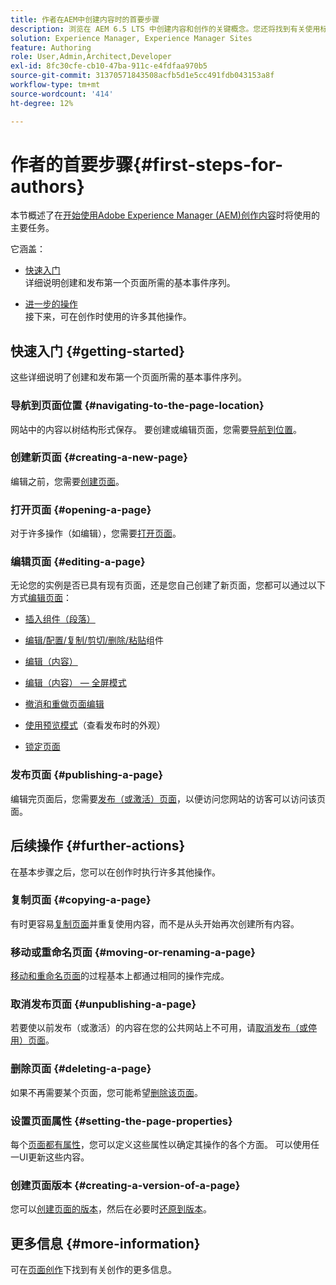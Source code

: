 ```yaml
---
title: 作者在AEM中创建内容时的首要步骤
description: 浏览在 AEM 6.5 LTS 中创建内容和创作的关键概念。您还将找到有关使用标记、模板和其他页面功能的信息。
solution: Experience Manager, Experience Manager Sites
feature: Authoring
role: User,Admin,Architect,Developer
exl-id: 8fc30cfe-cb10-47ba-911c-e4fdfaa970b5
source-git-commit: 31370571843508acfb5d1e5cc491fdb043153a8f
workflow-type: tm+mt
source-wordcount: '414'
ht-degree: 12%

---
```


# 作者的首要步骤{#first-steps-for-authors}

本节概述了在[开始使用Adobe Experience Manager (AEM)创作内容](/help/sites-authoring/author.md#concept-of-authoring-and-publishing)时将使用的主要任务。

它涵盖：

* [快速入门](#getting-started)\
  详细说明创建和发布第一个页面所需的基本事件序列。

* [进一步的操作](#further-actions)\
  接下来，可在创作时使用的许多其他操作。

## 快速入门 {#getting-started}

这些详细说明了创建和发布第一个页面所需的基本事件序列。

### 导航到页面位置 {#navigating-to-the-page-location}

网站中的内容以树结构形式保存。 要创建或编辑页面，您需要[导航到位置](/help/sites-authoring/basic-handling.md#viewing-and-selecting-resources)。

### 创建新页面 {#creating-a-new-page}

编辑之前，您需要[创建页面](/help/sites-authoring/managing-pages.md#creating-a-new-page)。

### 打开页面 {#opening-a-page}

对于许多操作（如编辑），您需要[打开页面](/help/sites-authoring/managing-pages.md#opening-a-page-for-editing)。

### 编辑页面 {#editing-a-page}

无论您的实例是否已具有现有页面，还是您自己创建了新页面，您都可以通过以下方式[编辑页面](/help/sites-authoring/editing-content.md)：

* [插入组件（段落）](/help/sites-authoring/editing-content.md#inserting-a-component)
* [编辑/配置/复制/剪切/删除/粘贴](/help/sites-authoring/editing-content.md#edit-configure-copy-cut-delete-paste)组件
* [编辑（内容）](/help/sites-authoring/editing-content.md#edit-content)
* [编辑（内容） — 全屏模式](/help/sites-authoring/editing-content.md#edit-content-full-screen-mode)

* [撤消和重做页面编辑](/help/sites-authoring/editing-content.md#undoing-and-redoing-page-edits)
* [使用预览模式](/help/sites-authoring/editing-content.md#preview-mode)（查看发布时的外观）
* [锁定页面](/help/sites-authoring/editing-content.md#locking-a-page)

### 发布页面 {#publishing-a-page}

编辑完页面后，您需要[发布（或激活）页面](/help/sites-authoring/publishing-pages.md#main-pars-title-10)，以便访问您网站的访客可以访问该页面。

## 后续操作 {#further-actions}

在基本步骤之后，您可以在创作时执行许多其他操作。

### 复制页面 {#copying-a-page}

有时更容易[复制页面](/help/sites-authoring/managing-pages.md#copying-and-pasting-a-page)并重复使用内容，而不是从头开始再次创建所有内容。

### 移动或重命名页面 {#moving-or-renaming-a-page}

[移动和重命名页面](/help/sites-authoring/managing-pages.md#moving-or-renaming-a-page)的过程基本上都通过相同的操作完成。

### 取消发布页面 {#unpublishing-a-page}

若要使以前发布（或激活）的内容在您的公共网站上不可用，请[取消发布（或停用）页面](/help/sites-authoring/publishing-pages.md#main-pars-title-5)。

### 删除页面 {#deleting-a-page}

如果不再需要某个页面，您可能希望[删除该页面](/help/sites-authoring/managing-pages.md#deleting-a-page)。

### 设置页面属性 {#setting-the-page-properties}

每个[页面都有属性](/help/sites-authoring/editing-page-properties.md)，您可以定义这些属性以确定其操作的各个方面。 可以使用任一UI更新这些内容。

### 创建页面版本 {#creating-a-version-of-a-page}

您可以[创建页面的版本](/help/sites-authoring/working-with-page-versions.md#creating-a-new-version)，然后在必要时[还原到版本](/help/sites-authoring/working-with-page-versions.md#reverting-to-a-page-version)。

## 更多信息 {#more-information}

可在[页面创作](/help/sites-authoring/page-authoring.md)下找到有关创作的更多信息。
